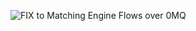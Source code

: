 ![FIX to Matching Engine Flows over 0MQ](https://github.com/mattdavey/EuronextClone/raw/master/assets/FIXToMatchingEngineFlows0MQ.png)